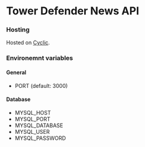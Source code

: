 # Tower Defender News API

### Hosting

Hosted on [Cyclic](https://app.cyclic.sh/#/).

### Environemnt variables

#### General

- PORT (default: 3000)

#### Database

- MYSQL_HOST
- MYSQL_PORT
- MYSQL_DATABASE
- MYSQL_USER
- MYSQL_PASSWORD